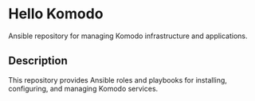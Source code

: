 # Hello Komodo

Ansible repository for managing Komodo infrastructure and applications.

## Description

This repository provides Ansible roles and playbooks for installing, configuring, and managing Komodo services.
